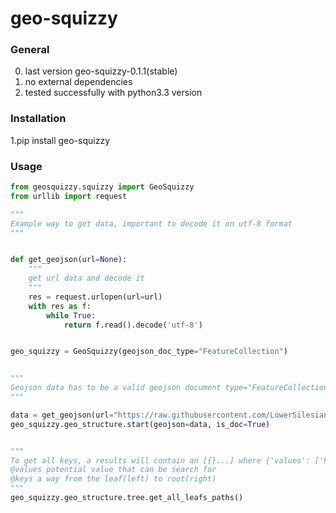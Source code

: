 # geo-squizzy

### General

0. last version geo-squizzy-0.1.1(stable)
1. no external dependencies
3. tested successfully with python3.3 version

### Installation

1.pip install geo-squizzy

### Usage

```python
from geosquizzy.squizzy import GeoSquizzy
from urllib import request

"""
Example way to get data, important to decode it on utf-8 format
"""


def get_geojson(url=None):
    """
    get url data and decode it
    """
    res = request.urlopen(url=url)
    with res as f:
        while True:
            return f.read().decode('utf-8')


geo_squizzy = GeoSquizzy(geojson_doc_type="FeatureCollection")


"""
Geojson data has to be a valid geojson document type="FeatureCollection"
"""

data = get_geojson(url="https://raw.githubusercontent.com/LowerSilesians/geo-squizzy/master/build_big_data/test_data/dump1000.json")
geo_squizzy.geo_structure.start(geojson=data, is_doc=True)


"""
To get all keys, a results will contain an [{}...] where {'values': ['Point'], 'keys': ['type', 'geometry', 'features']}
@values potential value that can be search for
@keys a way from the leaf(left) to root(right)
"""
geo_squizzy.geo_structure.tree.get_all_leafs_paths()


```



